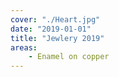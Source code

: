 ```yaml
---
cover: "./Heart.jpg"
date: "2019-01-01"
title: "Jewlery 2019"
areas:
    - Enamel on copper
---
```


